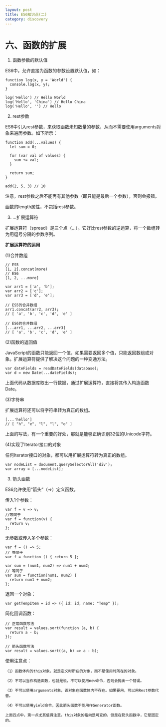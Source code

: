 ```yaml
---
layout: post
title: ES6知识点(二)
category: discovery
---
```


# 六、函数的扩展 #

1. 函数参数的默认值

ES6中，允许直接为函数的参数设置默认值，如：

	function log(x, y = 'World') {
	  console.log(x, y);
	}
	
	log('Hello') // Hello World
	log('Hello', 'China') // Hello China
	log('Hello', '') // Hello

2. rest参数

ES6中引入rest参数，来获取函数未知数量的参数，从而不需要使用arguments对象来遍历参数。如下所示：

	function add(...values) {
	  let sum = 0;
	
	  for (var val of values) {
	    sum += val;
	  }
	
	  return sum;
	}
	
	add(2, 5, 3) // 10

注意，rest参数之后不能再有其他参数（即只能是最后一个参数），否则会报错。

函数的length属性，不包括rest参数。

3. ...扩展运算符

扩展运算符（spread）是三个点（...）。它好比rest参数的逆运算，将一个数组转为用逗号分隔的参数序列。

**扩展运算符的运用**

(1)合并数组

	// ES5
	[1, 2].concat(more)
	// ES6
	[1, 2, ...more]
	
	var arr1 = ['a', 'b'];
	var arr2 = ['c'];
	var arr3 = ['d', 'e'];
	
	// ES5的合并数组
	arr1.concat(arr2, arr3);
	// [ 'a', 'b', 'c', 'd', 'e' ]
	
	// ES6的合并数组
	[...arr1, ...arr2, ...arr3]
	// [ 'a', 'b', 'c', 'd', 'e' ]

(2)函数的返回值

JavaScript的函数只能返回一个值，如果需要返回多个值，只能返回数组或对象。扩展运算符提供了解决这个问题的一种变通方法。

	var dateFields = readDateFields(database);
	var d = new Date(...dateFields);

上面代码从数据库取出一行数据，通过扩展运算符，直接将其传入构造函数Date。

(3)字符串

扩展运算符还可以将字符串转为真正的数组。

	[...'hello']
	// [ "h", "e", "l", "l", "o" ]

上面的写法，有一个重要的好处，那就是能够正确识别32位的Unicode字符。

(4)实现了Iterator接口的对象

任何Iterator接口的对象，都可以用扩展运算符转为真正的数组。
	
	var nodeList = document.querySelectorAll('div');
	var array = [...nodeList];

3. 箭头函数

ES6允许使用“箭头”（=>）定义函数。

传入1个参数：

	var f = v => v;
	//等同于
	var f = function(v) {
	  return v;
	};

无参数或传入多个参数：

	var f = () => 5;
	// 等同于
	var f = function () { return 5 };
	
	var sum = (num1, num2) => num1 + num2;
	// 等同于
	var sum = function(num1, num2) {
	  return num1 + num2;
	};

返回一个对象：

	var getTempItem = id => ({ id: id, name: "Temp" });

简化回调函数：

	// 正常函数写法
	var result = values.sort(function (a, b) {
	  return a - b;
	});
	
	// 箭头函数写法
	var result = values.sort((a, b) => a - b);

使用注意点：

	（1）函数体内的this对象，就是定义时所在的对象，而不是使用时所在的对象。
	
	（2）不可以当作构造函数，也就是说，不可以使用new命令，否则会抛出一个错误。
	
	（3）不可以使用arguments对象，该对象在函数体内不存在。如果要用，可以用Rest参数代替。
	
	（4）不可以使用yield命令，因此箭头函数不能用作Generator函数。
	
	上面四点中，第一点尤其值得注意。this对象的指向是可变的，但是在箭头函数中，它是固定的。
